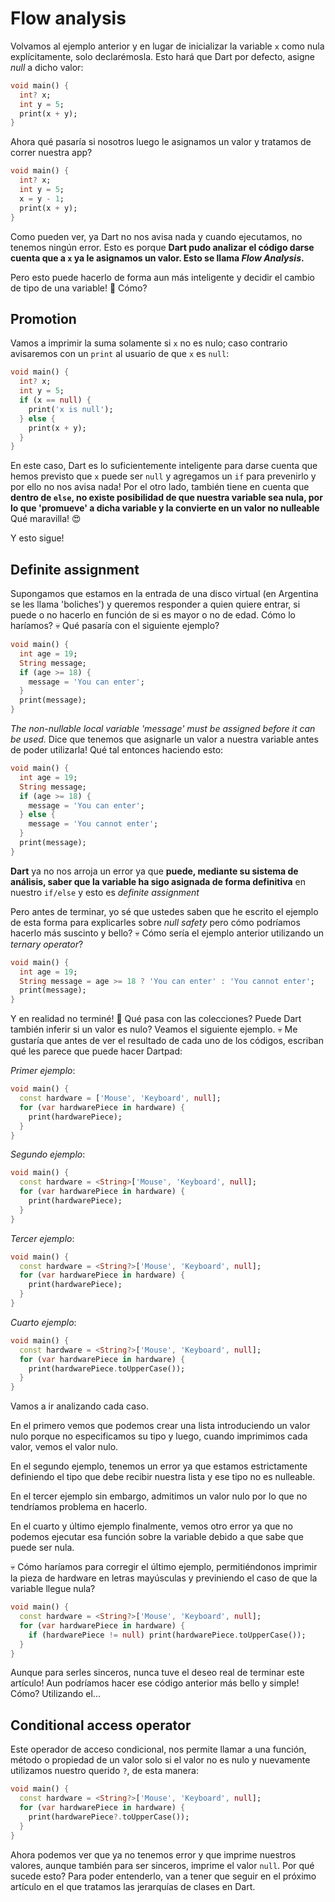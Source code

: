 # Flow analysis

Volvamos al ejemplo anterior y en lugar de inicializar la variable `x` como nula explícitamente, solo declarémosla. Esto hará que Dart por defecto, asigne _null_ a dicho valor:

```dart
void main() {
  int? x;
  int y = 5;
  print(x + y);
}
```

Ahora qué pasaría si nosotros luego le asignamos un valor y tratamos de correr nuestra app?

```dart
void main() {
  int? x;
  int y = 5;
  x = y - 1;
  print(x + y);
}
```

Como pueden ver, ya Dart no nos avisa nada y cuando ejecutamos, no tenemos ningún error. Esto es porque __Dart pudo analizar el código darse cuenta que a `x` ya le asignamos un valor. Esto se llama _Flow Analysis_.__

Pero esto puede hacerlo de forma aun más inteligente y decidir el cambio de tipo de una variable! 🤨 Cómo?

## Promotion

Vamos a imprimir la suma solamente si `x` no es nulo; caso contrario avisaremos con un `print` al usuario de que `x` es `null`:

```dart
void main() {
  int? x;
  int y = 5;
  if (x == null) {
    print('x is null');
  } else {
    print(x + y);
  }
}
```

En este caso, Dart es lo suficientemente inteligente para darse cuenta que hemos previsto que `x` puede ser `null` y agregamos un `if` para prevenirlo y por ello no nos avisa nada! Por el otro lado, también tiene en cuenta que __dentro de `else`, no existe posibilidad de que nuestra variable sea nula, por lo que 'promueve' a dicha variable y la convierte en un valor no nulleable__ Qué maravilla! 😍

Y esto sigue!

## Definite assignment

Supongamos que estamos en la entrada de una disco virtual (en Argentina se les llama 'boliches') y queremos responder a quien quiere entrar, si puede o no hacerlo en función de si es mayor o no de edad. Cómo lo haríamos? 💀 Qué pasaría con el siguiente ejemplo?

```dart
void main() {
  int age = 19;
  String message;
  if (age >= 18) {
    message = 'You can enter';
  }
  print(message);
}
```

_The non-nullable local variable 'message' must be assigned before it can be used._ Dice que tenemos que asignarle un valor a nuestra variable antes de poder utilizarla! Qué tal entonces haciendo esto:

```dart
void main() {
  int age = 19;
  String message;
  if (age >= 18) {
    message = 'You can enter';
  } else {
    message = 'You cannot enter';
  }
  print(message);
}
```

__Dart__ ya no nos arroja un error ya que __puede, mediante su sistema de análisis, saber que la variable ha sigo asignada de forma definitiva__ en nuestro `if/else` y esto es _definite assignment_

Pero antes de terminar, yo sé que ustedes saben que he escrito el ejemplo de esta forma para explicarles sobre _null safety_ pero cómo podríamos hacerlo más suscinto y bello? 💀 Cómo sería el ejemplo anterior utilizando un _ternary operator_?

```dart
void main() {
  int age = 19;
  String message = age >= 18 ? 'You can enter' : 'You cannot enter';
  print(message);
}
```

Y en realidad no terminé! 🤣 Qué pasa con las colecciones? Puede Dart también inferir si un valor es nulo? Veamos el siguiente ejemplo. 💀 Me gustaría que antes de ver el resultado de cada uno de los códigos, escriban qué les parece que puede hacer Dartpad:

_Primer ejemplo_:

```dart
void main() {
  const hardware = ['Mouse', 'Keyboard', null];
  for (var hardwarePiece in hardware) {
    print(hardwarePiece);
  }
}
```

_Segundo ejemplo_:

```dart
void main() {
  const hardware = <String>['Mouse', 'Keyboard', null];
  for (var hardwarePiece in hardware) {
    print(hardwarePiece);
  }
}
```

_Tercer ejemplo_:

```dart
void main() {
  const hardware = <String?>['Mouse', 'Keyboard', null];
  for (var hardwarePiece in hardware) {
    print(hardwarePiece);
  }
}
```

_Cuarto ejemplo_:

```dart
void main() {
  const hardware = <String?>['Mouse', 'Keyboard', null];
  for (var hardwarePiece in hardware) {
    print(hardwarePiece.toUpperCase());
  }
}
```

Vamos a ir analizando cada caso.

En el primero vemos que podemos crear una lista introduciendo un valor nulo porque no especificamos su tipo y luego, cuando imprimimos cada valor, vemos el valor nulo.

En el segundo ejemplo, tenemos un error ya que estamos estrictamente definiendo el tipo que debe recibir nuestra lista y ese tipo no es nulleable.

En el tercer ejemplo sin embargo, admitimos un valor nulo por lo que no tendríamos problema en hacerlo.

En el cuarto y último ejemplo finalmente, vemos otro error ya que no podemos ejecutar esa función sobre la variable debido a que sabe que puede ser nula.

💀 Cómo haríamos para corregir el último ejemplo, permitiéndonos imprimir la pieza de hardware en letras mayúsculas y previniendo el caso de que la variable llegue nula?

```dart
void main() {
  const hardware = <String?>['Mouse', 'Keyboard', null];
  for (var hardwarePiece in hardware) {
    if (hardwarePiece != null) print(hardwarePiece.toUpperCase());
  }
}
```

Aunque para serles sinceros, nunca tuve el deseo real de terminar este artículo! Aun podríamos hacer ese código anterior más bello y simple! Cómo? Utilizando el...

## Conditional access operator

Este operador de acceso condicional, nos permite llamar a una función, método o propiedad de un valor solo si el valor no es nulo y nuevamente utilizamos nuestro querido `?`, de esta manera:

```dart
void main() {
  const hardware = <String?>['Mouse', 'Keyboard', null];
  for (var hardwarePiece in hardware) {
    print(hardwarePiece?.toUpperCase());
  }
}
```

Ahora podemos ver que ya no tenemos error y que imprime nuestros valores, aunque también para ser sinceros, imprime el valor `null`. Por qué sucede esto? Para poder entenderlo, van a tener que seguir en el próximo artículo en el que tratamos las jerarquías de clases en Dart.
